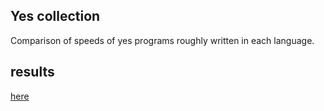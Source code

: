 Yes collection
--------------

Comparison of speeds of yes programs roughly written in each language.

## results

[here](https://yskszk63.github.io/yes-collection/results.txt)
